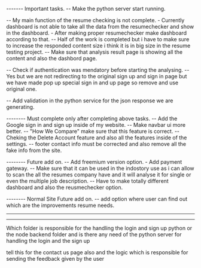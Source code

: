 ------- Important tasks.
-- Make the python server start running.

-- My main function of the resume checking is not complete. - Currently dashboard is not able to take all the data from the resumechecker and show in the dashboard. - After making proper resumechecker make dashboard according to that.
    -- Half of the work is completed but i have to make sure to increase the responded content size i think it is in big size in the resume testing project.
    -- Make sure that analysis result page is showing all the content and also the dashbord page.
    
-- Check if authentication was mendatory before starting the analysing. 
    -- Yes but we are not redirecting to the original sign up and sign in page but we have made pop up  special sign in and up page so remove and use original one.

-- Add validation in the python service for the json response we are generating.


-------- Must complete only after completing above tasks.
-- Add the Google sign in and sign up inside of my website.
-- Make navbar ui more better.
-- "How We Compare" make sure that this feature is correct.
-- Cheking the Delete Account feature and also all the features inside of the settings.
-- footer contact info must be corrected and also remove all the fake info from the site.

-------- Future add on.
-- Add freemium version option. - Add payment gateway.
-- Make sure that it can be used in the indostory use as i can allow to scan the all the resumes company have and it will analyse it for single or even the multiple job description.
-- Have to make totally different dashboard and also the reusmechecker option.

-------- Normal Site Future add on.
-- add option where user can find out which are the improvements resume needs.




------
-------------------------------------------------------------------------- ---

Which folder is responsible for the handling the login and sign up python or the node backend folder and is there any need of the python server for handling the login and the sign up

tell this for the contact us page also and the logic which is responsible for sending the feedback given by the user